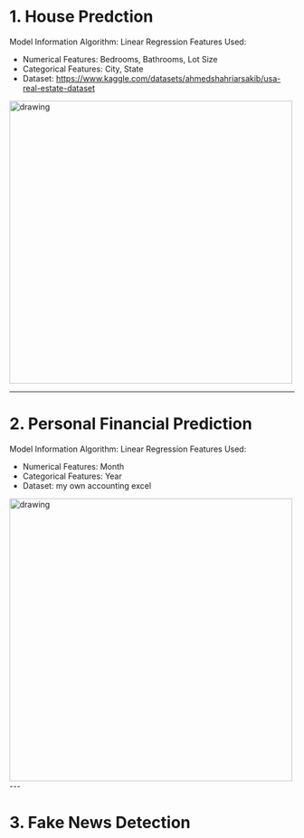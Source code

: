 # 1. House Predction 
Model Information
Algorithm: Linear Regression
Features Used:
- Numerical Features: Bedrooms, Bathrooms, Lot Size
- Categorical Features: City, State
- Dataset: https://www.kaggle.com/datasets/ahmedshahriarsakib/usa-real-estate-dataset
<img src="https://github.com/LawrenceGao0224/AI-ML-project/blob/main/DS_project/1.house_prediction/picture.png" alt="drawing" width="500"/>

---

# 2. Personal Financial Prediction
Model Information
Algorithm: Linear Regression
Features Used:
- Numerical Features: Month
- Categorical Features: Year
- Dataset: my own accounting excel
<img src="https://github.com/LawrenceGao0224/AI-ML-project/blob/main/DS_project/2.personal_financal/picture.png" alt="drawing" width="500"/>
---

# 3. Fake News Detection

